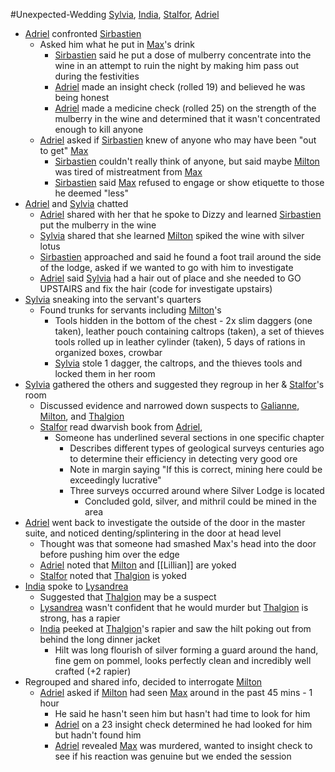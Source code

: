 #Unexpected-Wedding 
[Sylvia](PCs/Past/Sylvia.md), [India](PCs/Current/India.md), [Stalfor](PCs/Current/Stalfor.md), [Adriel](PCs/Current/Adriel.md)

- [Adriel](PCs/Current/Adriel.md) confronted [Sirbastien](NPCs/Living/Sirbastien.md)
	- Asked him what he put in [Max](NPCs/Deceased/Max.md)'s drink
		- [Sirbastien](NPCs/Living/Sirbastien.md) said he put a dose of mulberry concentrate into the wine in an attempt to ruin the night by making him pass out during the festivities
		- [Adriel](PCs/Current/Adriel.md) made an insight check (rolled 19) and believed he was being honest
		- [Adriel](PCs/Current/Adriel.md) made a medicine check (rolled 25) on the strength of the mulberry in the wine and determined that it wasn't concentrated enough to kill anyone
	- [Adriel](PCs/Current/Adriel.md) asked if [Sirbastien](NPCs/Living/Sirbastien.md) knew of anyone who may have been "out to get" [Max](NPCs/Deceased/Max.md)
		- [Sirbastien](NPCs/Living/Sirbastien.md) couldn't really think of anyone, but said maybe [Milton](NPCs/Living/Milton.md) was tired of mistreatment from [Max](NPCs/Deceased/Max.md)
		- [Sirbastien](NPCs/Living/Sirbastien.md) said [Max](NPCs/Deceased/Max.md) refused to engage or show etiquette to those he deemed "less"
- [Adriel](PCs/Current/Adriel.md) and [Sylvia](PCs/Past/Sylvia.md) chatted
	- [Adriel](PCs/Current/Adriel.md) shared with her that he spoke to Dizzy and learned [Sirbastien](NPCs/Living/Sirbastien.md) put the mulberry in the wine
	- [Sylvia](PCs/Past/Sylvia.md) shared that she learned [Milton](NPCs/Living/Milton.md) spiked the wine with silver lotus
	- [Sirbastien](NPCs/Living/Sirbastien.md) approached and said he found a foot trail around the side of the lodge, asked if we wanted to go with him to investigate
	- [Adriel](PCs/Current/Adriel.md) said [Sylvia](PCs/Past/Sylvia.md) had a hair out of place and she needed to GO UPSTAIRS and fix the hair (code for investigate upstairs)
- [Sylvia](PCs/Past/Sylvia.md) sneaking into the servant's quarters
	- Found trunks for servants including [Milton](NPCs/Living/Milton.md)'s
		- Tools hidden in the bottom of the chest - 2x slim daggers (one taken), leather pouch containing caltrops (taken), a set of thieves tools rolled up in leather cylinder (taken), 5 days of rations in organized boxes, crowbar
		- [Sylvia](PCs/Past/Sylvia.md) stole 1 dagger, the caltrops, and the thieves tools and locked them in her room
- [Sylvia](PCs/Past/Sylvia.md) gathered the others and suggested they regroup in her & [Stalfor](PCs/Current/Stalfor.md)'s room
	- Discussed evidence and narrowed down suspects to [Galianne](NPCs/Living/Galianne.md), [Milton](NPCs/Living/Milton.md), and [Thalgion](NPCs/Deceased/Thalgion.md)
	- [Stalfor](PCs/Current/Stalfor.md) read dwarvish book from [Adriel](PCs/Current/Adriel.md), 
		- Someone has underlined several sections in one specific chapter
			- Describes different types of geological surveys centuries ago to determine their efficiency in detecting very good ore
			- Note in margin saying "If this is correct, mining here could be exceedingly lucrative"
			- Three surveys occurred around where Silver Lodge is located
				- Concluded gold, silver, and mithril could be mined in the area
- [Adriel](PCs/Current/Adriel.md) went back to investigate the outside of the door in the master suite, and noticed denting/splintering in the door at head level
	- Thought was that someone had smashed Max's head into the door before pushing him over the edge
	- [Adriel](PCs/Current/Adriel.md) noted that [Milton](NPCs/Living/Milton.md) and [[Lillian]] are yoked
	- [Stalfor](PCs/Current/Stalfor.md) noted that [Thalgion](NPCs/Deceased/Thalgion.md) is yoked
- [India](PCs/Current/India.md) spoke to [Lysandrea](NPCs/Living/Lysandrea.md)
	- Suggested that [Thalgion](NPCs/Deceased/Thalgion.md) may be a suspect
	- [Lysandrea](NPCs/Living/Lysandrea.md) wasn't confident that he would murder but [Thalgion](NPCs/Deceased/Thalgion.md) is strong, has a rapier
	- [India](PCs/Current/India.md) peeked at [Thalgion](NPCs/Deceased/Thalgion.md)'s rapier and saw the hilt poking out from behind the long dinner jacket
		- Hilt was long flourish of silver forming a guard around the hand, fine gem on pommel, looks perfectly clean and incredibly well crafted (+2 rapier)
- Regrouped and shared info, decided to interrogate [Milton](NPCs/Living/Milton.md)
	- [Adriel](PCs/Current/Adriel.md) asked if [Milton](NPCs/Living/Milton.md) had seen [Max](NPCs/Deceased/Max.md) around in the past 45 mins - 1 hour
		- He said he hasn't seen him but hasn't had time to look for him
		- [Adriel](PCs/Current/Adriel.md) on a 23 insight check determined he had looked for him but hadn't found him
		- [Adriel](PCs/Current/Adriel.md) revealed [Max](NPCs/Deceased/Max.md) was murdered, wanted to insight check to see if his reaction was genuine but we ended the session